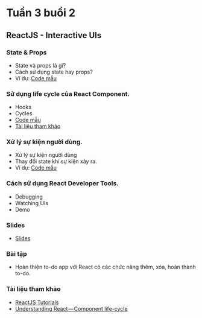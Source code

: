 # Tuần 3 buổi 2

## ReactJS - Interactive UIs

### State & Props

- State và props là gì?
- Cách sử dụng state hay props?
- Ví dụ: [Code mẫu](https://goo.gl/X1nDTD)

### Sử dụng life cycle của React Component.

- Hooks
- Cycles
- [Code mẫu](https://goo.gl/X1nDTD)
- [Tài liệu tham khảo](https://goo.gl/sHK8Tn)

### Xử lý sự kiện người dùng.

- Xử lý sự kiện người dùng
- Thay đổi state khi sự kiện xảy ra.
- Ví dụ: [Code mẫu](https://goo.gl/X1nDTD)

### Cách sử dụng React Developer Tools.

- Debugging
- Watching UIs
- Demo

### Slides
- [Slides](./slides.pdf)

### Bài tập
- Hoàn thiện to-do app với React có các chức năng thêm, xóa, hoàn thành to-do.

### Tài liệu tham khảo
- [ReactJS Tutorials](https://reactjs.org/tutorial/tutorial.html)
- [Understanding React — Component life-cycle](https://medium.com/@baphemot/understanding-reactjs-component-life-cycle-823a640b3e8d)
